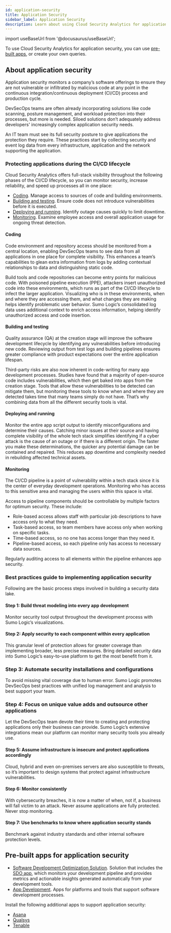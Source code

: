 ```yaml
---
id: application-security
title: Application Security
sidebar_label: Application Security
description: Learn about using Cloud Security Analytics for application security. 
---
```


import useBaseUrl from '@docusaurus/useBaseUrl';

To use Cloud Security Analytics for application security, you can use [pre-built apps](#pre-built-apps-for-application-security), or create your own queries.

## About application security

Application security monitors a company’s software offerings to ensure they are not vulnerable or infiltrated by malicious code at any point in the continuous integration/continuous deployment (CI/CD) process and production cycle. 

DevSecOps teams are often already incorporating solutions like code scanning, posture management, and workload protection into their processes, but more is needed. Siloed solutions don’t adequately address developers' increasingly complex application security needs. 

An IT team must see its full security posture to give applications the protection they require. These practices start by collecting security and event log data from every infrastructure, application and the network supporting the application. 

### Protecting applications during the CI/CD lifecycle

Cloud Security Analytics offers full-stack visibility throughout the following phases of the CI/CD lifecycle, so you can monitor security, increase reliability, and speed up processes all in one place:
* [Coding](#coding). Manage access to sources of code and building environments.
* [Building and testing](#building-and-testing). Ensure code does not introduce vulnerabilities before it is executed.
* [Deploying and running](#building-and-testing). Identify outage causes quickly to limit downtime.
* [Monitoring](#monitoring). Examine employee access and overall application usage for ongoing threat detection.

#### Coding

Code environment and repository access should be monitored from a central location, enabling DevSecOps teams to see data from all applications in one place for complete visibility. This enhances a team’s capabilities to glean extra information from logs by adding contextual relationships to data and distinguishing static code.

Build tools and code repositories can become entry points for malicious code. With poisoned pipeline execution (PPE), attackers insert unauthorized code into these environments, which runs as part of the CI/CD lifecycle to infect the larger application. Visualizing who is in
these environments, when and where they are accessing them, and what changes they are making helps identify problematic user behavior. Sumo Logic’s consolidated log data uses additional context to enrich access information, helping identify unauthorized access and code insertion. 

####  Building and testing

Quality assurance (QA) at the creation stage will improve the software development lifecycle by identifying any vulnerabilities before introducing new code. Reviewing output from test logs and building pipelines ensures greater compliance with product expectations over the entire application lifespan.

Third-party risks are also now inherent in code-writing for many app development processes. Studies have found that a majority of open-source code includes vulnerabilities, which then get baked into apps from the creation stage. Tools that allow these vulnerabilities to be detected can mitigate them, but monitoring these tools to know when and where they are detected takes time that many teams simply do not have. That’s why combining data from all the different security tools is vital.

#### Deploying and running

Monitor the entire app script output to identify misconfigurations and determine their causes. Catching minor issues at their source and having complete visibility of the whole tech stack simplifies identifying if a cyber attack is the cause of an outage or if there is a different origin. The faster you make these determinations, the quicker any potential damage can be contained and repaired. This reduces app downtime and complexity needed in rebuilding affected technical assets. 

#### Monitoring

The CI/CD pipeline is a point of vulnerability within a tech stack since it is the center of everyday development operations. Monitoring who has access to this sensitive area and managing the users within this space is vital.

Access to pipeline components should be controllable by multiple factors for optimum security. These include:
* Role-based access allows staff with particular job
descriptions to have access only to what they need.
* Task-based access, so team members have access only
when working on specific tasks.
* Time-based access, so no one has access longer than
they need it.
* Pipeline-based access, so each pipeline only has access
to necessary data sources.

Regularly auditing access to all elements within the pipeline enhances app security. 

### Best practices guide to implementing application security

Following are the basic process steps involved in building a security data lake.

#### Step 1: Build threat modeling into every app development

Monitor security tool output throughout the development process with Sumo Logic’s visualizations.

#### Step 2: Apply security to each component within every application 

This granular level of protection allows for greater coverage than implementing broader, less precise measures. Bring detailed security data into Sumo Logic’s easy-to-use platform to get the most benefit from it.

### Step 3: Automate security installations and configurations

To avoid missing vital coverage due to human error. Sumo Logic promotes DevSecOps best practices with unified log management and analysis to best support your team.

### Step 4: Focus on unique value adds and outsource other applications

Let the DevSecOps team devote their time to creating and protecting applications only their business can provide. Sumo Logic’s extensive integrations mean our platform can monitor many security tools you already use.

#### Step 5: Assume infrastructure is insecure and protect applications accordingly

Cloud, hybrid and even on-premises servers are also susceptible to threats, so it’s
important to design systems that protect against infrastructure vulnerabilities.

#### Step 6: Monitor consistently

With cybersecurity breaches, it is now a matter of when, not if, a business will fall victim to an attack. Never assume applications are fully protected. Never stop monitoring.

#### Step 7: Use benchmarks to know where application security stands

Benchmark against industry standards and other internal software protection levels.

## Pre-built apps for application security

* [Software Development Optimization Solution](/docs/observability/sdo/). Solution that includes the [SDO app](/docs/observability/sdo/install-sdo-app-view-dashboards/), which monitors your development pipeline and provides metrics and actionable insights generated automatically from your development tools.
* [App Development](/docs/integrations/app-development/). Apps for platforms and tools that support software development processes.

Install the following additional apps to support application security:
* [Asana](/docs/integrations/saas-cloud/asana/)
* [Qualsys](/docs/send-data/hosted-collectors/cloud-to-cloud-integration-framework/qualys-vmdr-source/)
* [Tenable](/docs/send-data/hosted-collectors/cloud-to-cloud-integration-framework/tenable-source/)